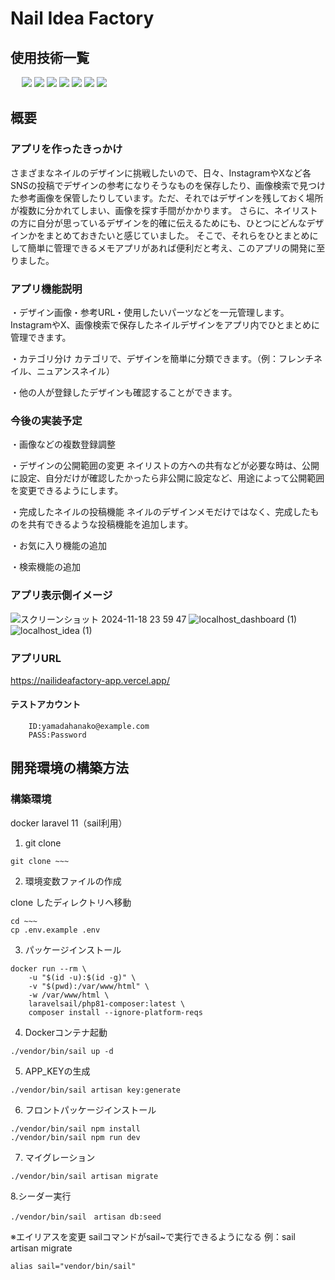 # Nail Idea Factory
## 使用技術一覧  
<p style="display: inline">
　<!-- フロントエンドの言語一覧 -->
    <img src="https://img.shields.io/badge/-HTML-99d1ce.svg?logo=&style=for-the-badge">
    <img src="https://img.shields.io/badge/-CSS-1572B6.svg?logo=&style=for-the-badge">
    <img src="https://img.shields.io/badge/-Javascript-fff5a1.svg?logo=javascript&style=for-the-badge">
  <!-- フロントエンドのフレームワーク一覧 -->
<!--   <img src="https://img.shields.io/badge/-Next.js-000000.svg?logo=next.js&style=for-the-badge"> -->
  <!-- バックエンドの言語一覧 -->
  <img src="https://img.shields.io/badge/-Php-cccfff.svg?logo=php&style=for-the-badge">
  <!-- バックエンドのフレームワーク一覧 -->
  <img src="https://img.shields.io/badge/-Laravel-f3a68c.svg?logo=laravel&style=for-the-badge">
  <!-- ミドルウェア一覧 -->
  <img src="https://img.shields.io/badge/-MySQL-4479A1.svg?logo=mysql&style=for-the-badge&logoColor=white">
  <!-- インフラ一覧 -->
  <img src="https://img.shields.io/badge/-Docker-1488C6.svg?logo=docker&style=for-the-badge">
</p>

## 概要
### アプリを作ったきっかけ
さまざまなネイルのデザインに挑戦したいので、日々、InstagramやXなど各SNSの投稿でデザインの参考になりそうなものを保存したり、画像検索で見つけた参考画像を保管したりしています。ただ、それではデザインを残しておく場所が複数に分かれてしまい、画像を探す手間がかかります。 
さらに、ネイリストの方に自分が思っているデザインを的確に伝えるためにも、ひとつにどんなデザインかをまとめておきたいと感じていました。
そこで、それらをひとまとめにして簡単に管理できるメモアプリがあれば便利だと考え、このアプリの開発に至りました。

### アプリ機能説明
・デザイン画像・参考URL・使用したいパーツなどを一元管理します。
 InstagramやX、画像検索で保存したネイルデザインをアプリ内でひとまとめに管理できます。

・カテゴリ分け
カテゴリで、デザインを簡単に分類できます。（例：フレンチネイル、ニュアンスネイル）

・他の人が登録したデザインも確認することができます。

### 今後の実装予定
・画像などの複数登録調整

・デザインの公開範囲の変更
ネイリストの方への共有などが必要な時は、公開に設定、自分だけが確認したかったら非公開に設定など、用途によって公開範囲を変更できるようにします。

・完成したネイルの投稿機能
ネイルのデザインメモだけではなく、完成したものを共有できるような投稿機能を追加します。

・お気に入り機能の追加

・検索機能の追加

### アプリ表示側イメージ
![スクリーンショット 2024-11-18 23 59 47](https://github.com/user-attachments/assets/334bb3fd-886d-4780-aeb2-129706933b95)
![localhost_dashboard (1)](https://github.com/user-attachments/assets/3562838b-76f3-4fd4-ba28-2100bcfab9ca)
![localhost_idea (1)](https://github.com/user-attachments/assets/1e9fd47d-bc87-4841-b098-9620d0294035)

### アプリURL
https://nailideafactory-app.vercel.app/
#### テストアカウント
~~~
    ID:yamadahanako@example.com
    PASS:Password
~~~

## 開発環境の構築方法

### 構築環境

docker
laravel 11（sail利用）

1. git clone
~~~
git clone ~~~
~~~
2. 環境変数ファイルの作成

clone したディレクトリへ移動
~~~
cd ~~~
cp .env.example .env
~~~
3. パッケージインストール
~~~
docker run --rm \
    -u "$(id -u):$(id -g)" \
    -v "$(pwd):/var/www/html" \
    -w /var/www/html \
    laravelsail/php81-composer:latest \
    composer install --ignore-platform-reqs
~~~
4. Dockerコンテナ起動
~~~
./vendor/bin/sail up -d
~~~
5. APP_KEYの生成
~~~
./vendor/bin/sail artisan key:generate
~~~

6. フロントパッケージインストール
~~~
./vendor/bin/sail npm install
./vendor/bin/sail npm run dev
~~~

7. マイグレーション
~~~
./vendor/bin/sail artisan migrate
~~~

8.シーダー実行
~~~
./vendor/bin/sail　artisan db:seed
~~~

※エイリアスを変更
sailコマンドがsail~で実行できるようになる 例：sail artisan migrate
~~~
alias sail="vendor/bin/sail"
~~~
